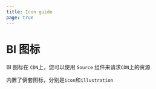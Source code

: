 ```yaml
---
title: Icon guide
page: true
---
```


<script setup>
const demos = import.meta.globEager('../../../demos/panda-ui/cdn/*/*.vue')
</script>

# BI 图标

BI 图标在 `CDN`上，您可以使用 `Source` 组件来请求`CDN`上的资源

内置了俩套图标，分别是`icon`和`illustration`
